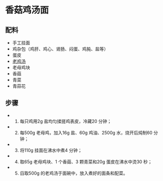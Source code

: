# 香菇鸡汤面

## 配料

- 手工挂面
- 鸡杂包（鸡肝、鸡心、肾肠、闷蛋、鸡肫、盐等）
- 蛋皮
- [老鸡汤](/汤/老鸡汤.md)
- 老母鸡块
- 香菇
- 青菜
- 青蒜花

## 步骤

- 1. 每只鸡用2g 盐均匀揉搓鸡表皮，冷藏20 分钟；
- 2. 每500g 老母鸡，加入16g 盐、60g 鸡油、2500g 水，烧开后炖制60 分钟；
- 3. 将110g 挂面在沸水中煮4 分钟；
- 4. 取65g 老母鸡块、1 个香菇、3 颗青菜和20g 蛋皮在沸水中烫30 秒；
- 5. 舀取500g 的老鸡汤于面碗中，放入煮好的面条和配菜。